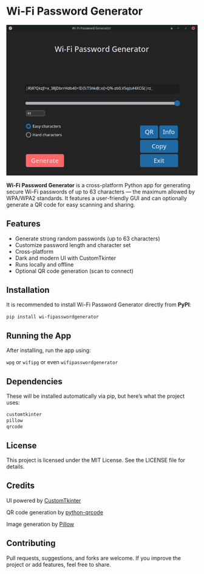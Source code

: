 # Wi-Fi Password Generator

![screenshot](https://raw.githubusercontent.com/heit0r/Wi-FiPasswordGenerator/refs/heads/master/assets/screenshot.png)

**Wi-Fi Password Generator** is a cross-platform Python app for generating secure Wi-Fi passwords of up to 63 characters — the maximum allowed by WPA/WPA2 standards. It features a user-friendly GUI and can optionally generate a QR code for easy scanning and sharing.


## Features

- Generate strong random passwords (up to 63 characters)
- Customize password length and character set
- Cross-platform
- Dark and modern UI with CustomTkinter
- Runs locally and offline
- Optional QR code generation (scan to connect)


## Installation

It is recommended to install Wi-Fi Password Generator directly from **PyPI**:

```pip install wi-fipasswordgenerator```


## Running the App

After installing, run the app using:

```wpg``` or `wifipg` or even `wifipasswordgenerator`


## Dependencies

These will be installed automatically via pip, but here’s what the project uses:

    customtkinter
    pillow
    qrcode


## License

This project is licensed under the MIT License. See the LICENSE file for details.


## Credits

UI powered by [CustomTkinter](https://github.com/TomSchimansky/CustomTkinter)

QR code generation by [python-qrcode](https://github.com/lincolnloop/python-qrcode)

Image generation by [Pillow](https://github.com/python-pillow/Pillow)


## Contributing

Pull requests, suggestions, and forks are welcome. If you improve the project or add features, feel free to share.

